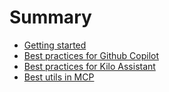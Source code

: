 # Summary

- [Getting started](./getting_started.md)
- [Best practices for Github Copilot](./copilot.md)
- [Best practices for Kilo Assistant](./kilocode.md)
- [Best utils in MCP](./mcp.md)